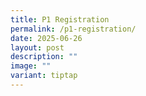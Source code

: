 ```yaml
---
title: P1 Registration
permalink: /p1-registration/
date: 2025-06-26
layout: post
description: ""
image: ""
variant: tiptap
---
```

